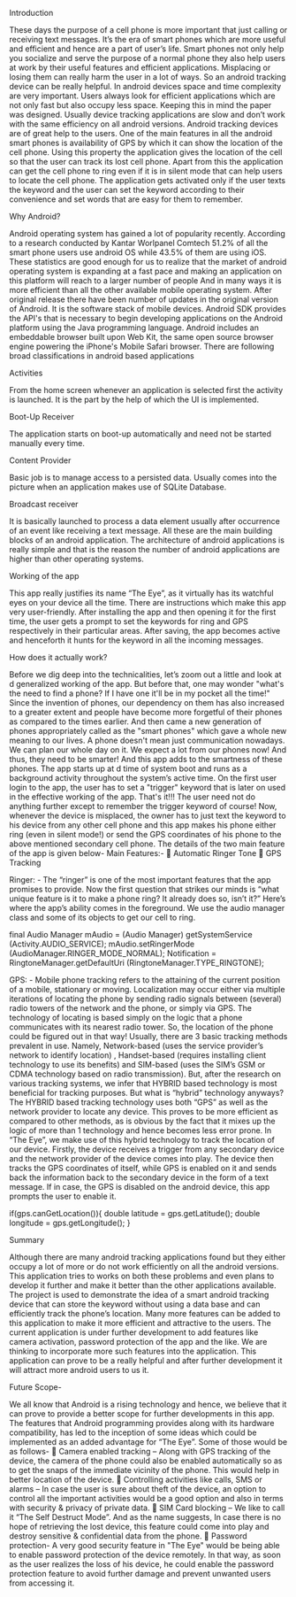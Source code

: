 Introduction

These days the purpose of a cell phone is more important that just calling or receiving text messages. 
It’s the era of smart phones which are more useful and efficient and hence are a part of user’s life.
Smart phones not only help you socialize and serve the purpose of a normal phone they also help users at work by their useful features and efficient applications.
Misplacing or losing them can really harm the user in a lot of ways.
So an android tracking device can be really helpful.
In android devices space and time complexity are very important.
Users always look for efficient applications which are not only fast but also occupy less space. 
Keeping this in mind the paper was designed. Usually device tracking applications are slow and don’t work with the same efficiency on all android versions. 
Android tracking devices are of great help to the users. One of the main features in all the android smart phones is availability of GPS by which it can show the location of the cell phone.
Using this property the application gives the location of the cell so that the user can track its lost cell phone. 
Apart from this the application can get the cell phone to ring even if it is in silent mode that can help users to locate the cell phone. 
The application gets activated only if the user texts the keyword and the user can set the keyword according to their convenience and set words that are easy for them to remember.

Why Android?

Android operating system has gained a lot of popularity recently. 
According to a research conducted by Kantar Worlpanel Comtech 51.2% of all the smart phone users use android OS while 43.5% of them are using iOS. 
These statistics are good enough for us to realize that the market of android operating system is expanding at a fast pace and making an application on this platform will reach to a larger number of people And in many ways it is more efficient than all the other available mobile operating system. 
After original release there have been number of updates in the original version of Android. It is the software stack of mobile devices. Android SDK provides the API's that is necessary to begin developing applications on the Android platform using the Java programming language. Android includes an embeddable browser built upon Web Kit, the same open source browser engine powering the iPhone's Mobile Safari browser. 
There are following broad classifications in android based applications

Activities

From the home screen whenever an application is selected first the activity is launched.
It is the part by the help of which the UI is implemented.

Boot-Up Receiver

The application starts on boot-up automatically and need not be started manually every time.

Content Provider

Basic job is to manage access to a persisted data. 
Usually comes into the picture when an application makes use of SQLite Database.

Broadcast receiver

It is basically launched to process a data element usually after occurrence of an event like receiving a text message.
All these are the main building blocks of an android application.
The architecture of android applications is really simple and that is the reason the number of android applications are higher than other operating systems.

Working of the app

This app really justifies its name “The Eye”, as it virtually has its watchful eyes on your device all the time. There are instructions which make this app very user-friendly. 
After installing the app and then opening it for the first time, the user gets a prompt to set the keywords for ring and GPS respectively in their particular areas. After saving, the app becomes active and henceforth it hunts for the keyword in all the incoming messages.

How does it actually work?

Before we dig deep into the technicalities, let’s zoom out a little and look at d generalized working of the app.
But before that, one may wonder "what's the need to find a phone? If I have one it'll be in my pocket all the time!"
Since the invention of phones, our dependency on them has also increased to a greater extent and people have become more forgetful of their phones as compared to the times earlier.
And then came a new generation of phones appropriately called as the "smart phones" which gave a whole new meaning to our lives. A phone doesn't mean just communication nowadays. We can plan our whole day on it. We expect a lot from our phones now!
And thus, they need to be smarter!
And this app adds to the smartness of these phones.
The app starts up at d time of system boot and runs as a background activity throughout the system’s active time.
On the first user login to the app, the user has to set a "trigger" keyword that is later on used in the effective working of the app.
That's it!!! The user need not do anything further except to remember the trigger keyword of course!
Now, whenever the device is misplaced, the owner has to just text the keyword to his device from any other cell phone and this app makes his phone either ring (even in silent mode!) or send the GPS coordinates of his phone to the above mentioned secondary cell phone. The details of the two main feature of the app is given below-
Main Features:-
 Automatic Ringer Tone
 GPS Tracking

Ringer: - The “ringer” is one of the most important features that the app promises to provide. Now the first question that strikes our minds is “what unique feature is it to make a phone ring? It already does so, isn’t it?” Here’s where the app’s ability comes in the foreground.
We use the audio manager class and some of its objects to get our cell to ring.

final Audio Manager mAudio = (Audio Manager) getSystemService (Activity.AUDIO_SERVICE);
mAudio.setRingerMode (AudioManager.RINGER_MODE_NORMAL);
Notification = RingtoneManager.getDefaultUri (RingtoneManager.TYPE_RINGTONE);

GPS: - Mobile phone tracking refers to the attaining of the current position of a mobile, stationary or moving. Localization may occur either via multiple iterations of locating the phone by sending radio signals between (several) radio towers of the network and the phone, or simply via GPS.
The technology of locating is based simply on the logic that a phone communicates with its nearest radio tower. So, the location of the phone could be figured out in that way! Usually, there are 3 basic tracking methods
prevalent in use.
Namely, Network-based (uses the service provider’s network to identify location) , Handset-based (requires installing client technology to use its benefits) and SIM-based (uses the SIM’s GSM or CDMA technology based on radio transmission).
But, after the research on various tracking systems, we infer that HYBRID based technology is most beneficial for tracking purposes.
But what is “hybrid” technology anyways?
The HYBRID based tracking technology uses both “GPS” as well as the network provider to locate any device. This proves to be more efficient as compared to other methods, as is obvious by the fact that it mixes up the logic of more than 1 technology and hence becomes less error prone.
In “The Eye”, we make use of this hybrid technology to track the location of our device.
Firstly, the device receives a trigger from any secondary device and the network provider of the device comes into play. The device then tracks the GPS coordinates of itself, while GPS is enabled on it and sends back the information back to the secondary device in the form of a text message.
If in case, the GPS is disabled on the android device, this app prompts the user to enable it.

if(gps.canGetLocation()){
double latitude = gps.getLatitude();
double longitude = gps.getLongitude();
}

Summary

Although there are many android tracking applications found but they either occupy a lot of more or do not work efficiently on all the android versions. 
This application tries to works on both these problems and even plans to develop it further and make it better than the other applications available.
The project is used to demonstrate the idea of a smart android tracking device that can store the keyword without using a data base and can efficiently track the phone’s location.
Many more features can be added to this application to make it more efficient and attractive to the users. The current application is under further development to add features like camera activation, password protection of the app and the like. 
We are thinking to incorporate more such features into the application. This application can prove to be a really helpful and after further development it will attract more android users to us it.

Future Scope-

We all know that Android is a rising technology and hence, we believe that it can prove to provide a better scope for further developments in this app.
The features that Android programming provides along with its hardware compatibility, has led to the inception of some ideas which could be implemented as an added advantage for “The Eye”. Some of those would be as follows-
 Camera enabled tracking – Along with GPS tracking of the device, the camera of the phone could also be enabled automatically so as to get the snaps of the immediate vicinity of the phone. This would help in better location of the device.
 Controlling activities like calls, SMS or alarms – In case the user is sure about theft of the device, an option to control all the important activities would be a good option and also in terms with security & privacy of private data.
 SIM Card blocking – We like to call it “The Self Destruct Mode”. And as the name suggests, In case there is no hope of retrieving the lost device, this feature could come into play and destroy sensitive & confidential data from the phone.
 Password protection- A very good security feature in "The Eye" would be being able to enable password protection of the device remotely. In that way, as soon as the user realizes the loss of his device, he could enable the password protection feature to avoid further damage and prevent unwanted users from accessing it.
